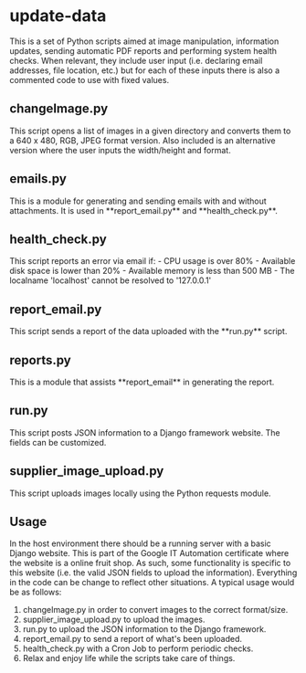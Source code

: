 # update-data
This is a set of Python scripts aimed at image manipulation, information updates, sending automatic PDF reports and performing system health checks. When relevant, they include user input (i.e. declaring email addresses, file location, etc.) but for each of these inputs there is also a commented code to use with fixed values.

<h2>changeImage.py </h2>
This script opens a list of images in a given directory and converts them to a 640 x 480, RGB, JPEG format version. Also included is an alternative version where the user inputs the width/height and format.

<h2>emails.py </h2>
This is a module for generating and sending emails with and without attachments. It is used in **report_email.py** and **health_check.py**.

<h2>health_check.py</h2>
This script reports an error via email if:
- CPU usage is over 80%
- Available disk space is lower than 20%
- Available memory is less than 500 MB
- The localname 'localhost' cannot be resolved to '127.0.0.1'

<h2>report_email.py</h2>
This script sends a report of the data uploaded with the **run.py** script. 

<h2>reports.py</h2>
This is a module that assists **report_email** in generating the report.

<h2>run.py</h2>
This script posts JSON information to a Django framework website. The fields can be customized.

<h2>supplier_image_upload.py</h2>
This script uploads images locally using the Python requests module.

## Usage ##

In the host environment there should be a running server with a basic Django website. This is part of the Google IT Automation certificate where the website is a online fruit shop. As such, some functionality is specific to this website (i.e. the valid JSON fields to upload the information). Everything in the code can be change to reflect other situations. A typical usage would be as follows:
1. changeImage.py in order to convert images to the correct format/size.
2. supplier_image_upload.py to upload the images.
3. run.py to upload the JSON information to the Django framework.
4. report_email.py to send a report of what's been uploaded.
5. health_check.py with a Cron Job to perform periodic checks.
6. Relax and enjoy life while the scripts take care of things.

